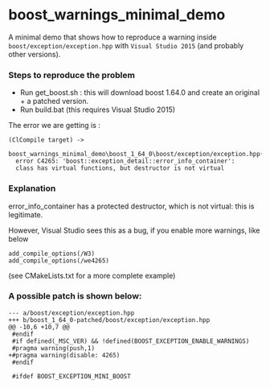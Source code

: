 # boost_warnings_minimal_demo
A minimal demo that shows how to reproduce a warning inside `boost/exception/exception.hpp` with `Visual Studio 2015` (and probably other versions).

### Steps to reproduce the problem

* Run get_boost.sh : this will download boost 1.64.0 and create an original + a patched version.
* Run build.bat (this requires Visual Studio 2015)

The error we are getting is :
```
(ClCompile target) ->
  boost_warnings_minimal_demo\boost_1_64_0\boost/exception/exception.hpp(176): 
  error C4265: 'boost::exception_detail::error_info_container': 
  class has virtual functions, but destructor is not virtual
```


### Explanation 

error_info_container has a protected destructor, which is not virtual:  this is legitimate.

However, Visual Studio sees this as a bug, if you enable more warnings, like below 

```
add_compile_options(/W3)
add_compile_options(/we4265)
```

(see CMakeLists.txt for a more complete example)

### A possible patch is shown below:

```
--- a/boost/exception/exception.hpp
+++ b/boost_1_64_0-patched/boost/exception/exception.hpp
@@ -10,6 +10,7 @@
 #endif
 #if defined(_MSC_VER) && !defined(BOOST_EXCEPTION_ENABLE_WARNINGS)
 #pragma warning(push,1)
+#pragma warning(disable: 4265)
 #endif
 
 #ifdef BOOST_EXCEPTION_MINI_BOOST
```
